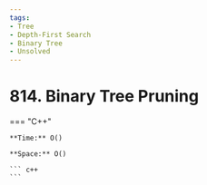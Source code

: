 ```yaml
---
tags:
- Tree
- Depth-First Search
- Binary Tree
- Unsolved
---
```



# 814. Binary Tree Pruning

=== "C++"

    **Time:** O()

    **Space:** O()

    ``` c++
    ```